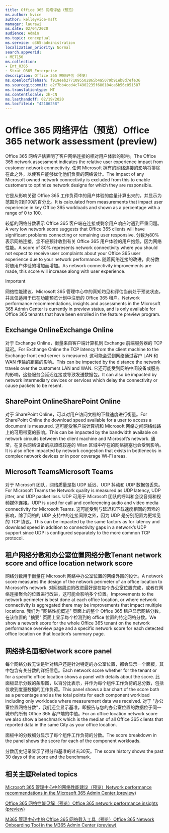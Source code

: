 ```yaml
---
title: Office 365 网络评估（预览）
ms.author: kvice
author: kelleyvice-msft
manager: laurawi
ms.date: 02/04/2020
audience: Admin
ms.topic: conceptual
ms.service: o365-administration
localization_priority: Normal
search.appverid:
- MET150
ms.collection:
- Ent_O365
- Strat_O365_Enterprise
description: Office 365 网络评估（预览）
ms.openlocfilehash: f919eeb2771095502865b4a5079b91eb8d7efe36
ms.sourcegitcommit: e2f7bb4ccd4c74902235f680104ca6b56c051587
ms.translationtype: MT
ms.contentlocale: zh-CN
ms.lasthandoff: 02/19/2020
ms.locfileid: "42106258"
---
```

# <a name="office-365-network-assessment-preview"></a><span data-ttu-id="8bc47-103">Office 365 网络评估（预览）</span><span class="sxs-lookup"><span data-stu-id="8bc47-103">Office 365 network assessment (preview)</span></span>

<span data-ttu-id="8bc47-104">Office 365 网络评估表明了客户网络连接的相对用户体验的影响。</span><span class="sxs-lookup"><span data-stu-id="8bc47-104">The Office 365 network assessment indicates the relative user experience impact from customer network connectivity.</span></span> <span data-ttu-id="8bc47-105">任何 Microsoft 拥有的网络连接的影响将排除在此之外，以使客户能够优化他们负责的网络设计。</span><span class="sxs-lookup"><span data-stu-id="8bc47-105">The impact of any Microsoft owned network connectivity is excluded from this to enable customers to optimize network designs for which they are responsible.</span></span>

<span data-ttu-id="8bc47-106">它是从影响关键 Office 365 工作负荷中的用户体验的度量计算出来的，并显示为范围为0到100的百分比。</span><span class="sxs-lookup"><span data-stu-id="8bc47-106">It is calculated from measurements that impact user experience in key Office 365 workloads and shown as a percentage with a range of 0 to 100.</span></span>

<span data-ttu-id="8bc47-107">较低的网络分数表示 Office 365 客户端在连接或剩余用户响应时遇到严重问题。</span><span class="sxs-lookup"><span data-stu-id="8bc47-107">A very low network score suggests that Office 365 clients will have significant problems connecting or remaining user responsive.</span></span> <span data-ttu-id="8bc47-108">分数为80% 表示网络连接，您不应预计收到有关 Office 365 用户体验的用户抱怨，因为网络性能。</span><span class="sxs-lookup"><span data-stu-id="8bc47-108">A score of 80% represents network connectivity where you should not expect to receive user complaints about your Office 365 user experience due to your network performance.</span></span> <span data-ttu-id="8bc47-109">随着网络连接的改进，此分数将随用户体验的增加而增加。</span><span class="sxs-lookup"><span data-stu-id="8bc47-109">As network connectivity improvements are made, this score will increase along with user experience.</span></span>

>[!IMPORTANT]
><span data-ttu-id="8bc47-110">网络性能建议、Microsoft 365 管理中心中的真知灼见和评估当前处于预览状态，并且仅适用于已在功能预览计划中注册的 Office 365 租户。</span><span class="sxs-lookup"><span data-stu-id="8bc47-110">Network performance recommendations, insights and assessments in the Microsoft 365 Admin Center is currently in preview status, and is only available for Office 365 tenants that have been enrolled in the feature preview program.</span></span>

## <a name="exchange-online"></a><span data-ttu-id="8bc47-111">Exchange Online</span><span class="sxs-lookup"><span data-stu-id="8bc47-111">Exchange Online</span></span>

<span data-ttu-id="8bc47-112">对于 Exchange Online，衡量来自客户端计算机到 Exchange 前端服务器的 TCP 延迟。</span><span class="sxs-lookup"><span data-stu-id="8bc47-112">For Exchange Online the TCP latency from the client machine to the Exchange front end server is measured.</span></span> <span data-ttu-id="8bc47-113">这可能会受到网络通过客户 LAN 和 WAN 传输的距离的影响。</span><span class="sxs-lookup"><span data-stu-id="8bc47-113">This can be impacted by the distance the network travels over the customers LAN and WAN.</span></span> <span data-ttu-id="8bc47-114">它还可能受到网络中间设备或服务的影响，这些服务会延迟连接或导致发送数据包。</span><span class="sxs-lookup"><span data-stu-id="8bc47-114">It can also be impacted by network intermediary devices or services which delay the connectivity or cause packets to be resent.</span></span>

## <a name="sharepoint-online"></a><span data-ttu-id="8bc47-115">SharePoint Online</span><span class="sxs-lookup"><span data-stu-id="8bc47-115">SharePoint Online</span></span>

<span data-ttu-id="8bc47-116">对于 SharePoint Online，可以对用户访问文档的下载速度进行衡量。</span><span class="sxs-lookup"><span data-stu-id="8bc47-116">For SharePoint Online the download speed available for a user to access a document is measured.</span></span> <span data-ttu-id="8bc47-117">这可能受客户端计算机和 Microsoft 网络之间网络线路上的可用带宽的影响。</span><span class="sxs-lookup"><span data-stu-id="8bc47-117">This can be impacted by the bandwidth available on network circuits between the client machine and Microsoft’s network.</span></span> <span data-ttu-id="8bc47-118">通常，在复杂网络设备的瓶颈或较差的 Wlan 区域中存在的网络拥塞也会受到影响。</span><span class="sxs-lookup"><span data-stu-id="8bc47-118">It is also often impacted by network congestion that exists in bottlenecks in complex network devices or in poor coverage Wi-Fi areas.</span></span>

## <a name="microsoft-teams"></a><span data-ttu-id="8bc47-119">Microsoft Teams</span><span class="sxs-lookup"><span data-stu-id="8bc47-119">Microsoft Teams</span></span>

<span data-ttu-id="8bc47-120">对于 Microsoft 团队，网络质量是指 UDP 延迟、UDP 抖动和 UDP 数据包丢失。</span><span class="sxs-lookup"><span data-stu-id="8bc47-120">For Microsoft Teams the Network quality is measured as UDP latency, UDP jitter, and UDP packet loss.</span></span> <span data-ttu-id="8bc47-121">UDP 可用于 Microsoft 团队的呼叫和会议音频和视频媒体连接。</span><span class="sxs-lookup"><span data-stu-id="8bc47-121">UDP is used for call and conferencing audio and video media connectivity for Microsoft Teams.</span></span> <span data-ttu-id="8bc47-122">这可能受到与延迟和下载速度相同的因素的影响，除了网络的 UDP 支持中的连接间隙之外，因为 UDP 是分别配置为更常见的 TCP 协议。</span><span class="sxs-lookup"><span data-stu-id="8bc47-122">This can be impacted by the same factors as for latency and download speed in addition to connectivity gaps in a network’s UDP support since UDP is configured separately to the more common TCP protocol.</span></span>

## <a name="tenant-network-score-and-office-location-network-score"></a><span data-ttu-id="8bc47-123">租户网络分数和办公室位置网络分数</span><span class="sxs-lookup"><span data-stu-id="8bc47-123">Tenant network score and office location network score</span></span>

<span data-ttu-id="8bc47-124">网络分数用于衡量在 Microsoft 网络中办公室位置的网络外围的设计。</span><span class="sxs-lookup"><span data-stu-id="8bc47-124">A network score measures the design of the network perimeter of an office location to Microsoft’s network.</span></span> <span data-ttu-id="8bc47-125">对网络周边的改进最好是在每个办公室位置完成，或者在网络连接聚合的位置进行改进，这可能会影响多个位置。</span><span class="sxs-lookup"><span data-stu-id="8bc47-125">Improvements to the network perimeter is best done at each office location, or where network connectivity is aggregated there may be improvements that impact multiple locations.</span></span>
<span data-ttu-id="8bc47-126">我们为 "网络性能概述" 页面上的整个 Office 365 租户显示网络分数，在该位置的 "摘要" 页面上显示每个检测到的 office 位置的特定网络分数。</span><span class="sxs-lookup"><span data-stu-id="8bc47-126">We show a network score for the whole Office 365 tenant on the network performance overview page and a specific network score for each detected office location on that location’s summary page.</span></span>

## <a name="network-score-panel"></a><span data-ttu-id="8bc47-127">网络排名面板</span><span class="sxs-lookup"><span data-stu-id="8bc47-127">Network score panel</span></span>

<span data-ttu-id="8bc47-128">每个网络分数无论是针对租户还是针对特定的办公室位置，都会显示一个面板，其中包含有关分数的详细信息。</span><span class="sxs-lookup"><span data-stu-id="8bc47-128">Each network score whether for the tenant or for a specific office location shows a panel with details about the score.</span></span> <span data-ttu-id="8bc47-129">此面板显示分数的条形图，以百分比表示，并作为每个组件工作负荷的总分数，包括仅收到度量数据的工作负荷。</span><span class="sxs-lookup"><span data-stu-id="8bc47-129">This panel shows a bar chart of the score both as a percentage and as the total points for each component workload including only workloads where measurement data was received.</span></span> <span data-ttu-id="8bc47-130">对于 "办公室位置网络分数"，我们还会显示基准，即报告与您的办公室位置的数据位于同一城市的所有 Office 365 客户端的中值。</span><span class="sxs-lookup"><span data-stu-id="8bc47-130">For an office location network score we also show a benchmark which is the median of all Office 365 clients that reported data in the same City as your office location.</span></span>

<span data-ttu-id="8bc47-131">面板中的分数细分显示了每个组件工作负荷的分数。</span><span class="sxs-lookup"><span data-stu-id="8bc47-131">The score breakdown in the panel shows the score for each of the component workloads.</span></span>

<span data-ttu-id="8bc47-132">分数历史记录显示了得分和基准的过去30天。</span><span class="sxs-lookup"><span data-stu-id="8bc47-132">The score history shows the past 30 days of the score and the benchmark.</span></span>

## <a name="related-topics"></a><span data-ttu-id="8bc47-133">相关主题</span><span class="sxs-lookup"><span data-stu-id="8bc47-133">Related topics</span></span>

[<span data-ttu-id="8bc47-134">Microsoft 365 管理中心中的网络性能建议（预览）</span><span class="sxs-lookup"><span data-stu-id="8bc47-134">Network performance recommendations in the Microsoft 365 Admin Center (preview)</span></span>](office-365-network-mac-perf-overview.md)

[<span data-ttu-id="8bc47-135">Office 365 网络性能见解（预览）</span><span class="sxs-lookup"><span data-stu-id="8bc47-135">Office 365 network performance insights (preview)</span></span>](office-365-network-mac-perf-insights.md)

[<span data-ttu-id="8bc47-136">M365 管理中心中的 Office 365 网络载入工具（预览）</span><span class="sxs-lookup"><span data-stu-id="8bc47-136">Office 365 Network Onboarding Tool in the M365 Admin Center (preview)</span></span>](office-365-network-mac-perf-onboarding-tool.md)
